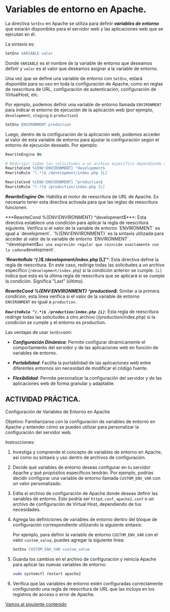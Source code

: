 # Variables de entorno en Apache.


La directiva `SetEnv` en Apache se utiliza para definir ***variables de entorno*** que estarán disponibles para el servidor web y las aplicaciones web que se ejecutan en él. 

La sintaxis es: 
```apache
SetEnv VARIABLE valor
```

Donde `VARIABLE` es el nombre de la variable de entorno que deseamos definir y `valor` es el valor que deseamos asignar a la variable de entorno.

Una vez que se define una variable de entorno con `SetEnv`, estará disponible para su uso en toda la configuración de Apache, como en reglas de reescritura de URL, configuración de autenticación, configuración de VirtualHost, etc.

Por ejemplo, podemos definir una variable de entorno llamada `ENVIRONMENT` para indicar el entorno de ejecución de la aplicación web (por ejemplo, `development`, `staging` o `production`)

```apache
SetEnv ENVIRONMENT production
```

Luego, dentro de la configuración de la aplicación web, podemos acceder al valor de esta variable de entorno para ajustar la configuración según el entorno de ejecución deseado. Por ejemplo:

```apache
RewriteEngine On

# Redirigir todas las solicitudes a un archivo específico dependiendo del entorno
RewriteCond %{ENV:ENVIRONMENT} ^development$
RewriteRule ^(.*)$ /development/index.php [L]

RewriteCond %{ENV:ENVIRONMENT} ^production$
RewriteRule ^(.*)$ /production/index.php [L]
```

***RewriteEngine On***: Habilita el motor de reescritura de URL de Apache. Es necesario tener esta directiva activada para que las reglas de reescritura funcionen.

***RewriteCond %{ENV:ENVIRONMENT} ^development$***: Esta directiva establece una condición para aplicar la regla de reescritura siguiente. Verifica si el valor de la variable de entorno `ENVIRONMENT` es igual a `development`. `%{ENV:ENVIRONMENT}` es la sintaxis utilizada para acceder al valor de la variable de entorno `ENVIRONMENT`.
`^development$` es una expresión regular que coincide exactamente con la cadena `development`. 

***'RewriteRule ^(.*)$ /development/index.php [L]'***: Esta directiva define la regla de reescritura. En este caso, redirige todas las solicitudes a un archivo específico (`/development/index.php`) si la condición anterior se cumple.
`[L]` indica que esta es la última regla de reescritura que se aplicará si se cumple la condición. Significa "Last" (último).

***RewriteCond %{ENV:ENVIRONMENT} ^production$***: Similar a la primera condición, esta línea verifica si el valor de la variable de entorno `ENVIRONMENT` es igual a `production`.

***`RewriteRule ^(.*)$ /production/index.php [L]`***: Esta regla de reescritura redirige todas las solicitudes a otro archivo (/production/index.php) si la condición se cumple y el entorno es production.


Las ventajas de usar `SetEnv`son:
   
- ***Configuración Dinámica***: Permite configurar dinámicamente el comportamiento del servidor y de las aplicaciones web en función de variables de entorno.

- ***Portabilidad***: Facilita la portabilidad de las aplicaciones web entre diferentes entornos sin necesidad de modificar el código fuente.

- ***Flexibilidad***: Permite personalizar la configuración del servidor y de las aplicaciones web de forma granular y adaptable.

## ACTIVIDAD PRÁCTICA.

Configuración de Variables de Entorno en Apache

Objetivo: Familiarizarse con la configuración de variables de entorno en Apache y entender cómo se pueden utilizar para personalizar la configuración del servidor web.

Instrucciones:

1. Investiga y comprende el concepto de variables de entorno en Apache, así como su sintaxis y uso dentro de archivos de configuración.

2. Decide qué variables de entorno deseas configurar en tu servidor Apache y qué propósitos específicos tendrán. Por ejemplo, podrías decidir configurar una variable de entorno llamada `CUSTOM_ENV_VAR` con un valor personalizado.

3. Edita el archivo de configuración de Apache donde deseas definir las variables de entorno. Esto podría ser `httpd.conf`, `apache2.conf` o un archivo de configuración de Virtual Host, dependiendo de tus necesidades.

4. Agrega las definiciones de variables de entorno dentro del bloque de configuración correspondiente utilizando la siguiente sintaxis:

   Por ejemplo, para definir la variable de entorno `CUSTOM_ENV_VAR` con el valor `custom_value`, puedes agregar la siguiente línea:

   ```apache
   SetEnv CUSTOM_ENV_VAR custom_value
   ```

5. Guarda los cambios en el archivo de configuración y reinicia Apache para aplicar las nuevas variables de entorno:

   ```bash
   sudo systemctl restart apache2
   ```

6. Verifica que las variables de entorno estén configuradas correctamente configurando una regla de reescritura de URL que las incluya en los registros de acceso o error de Apache.

[Vamos al siguiente contenido](./20-G.md)